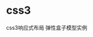 # css3
css3响应式布局
弹性盒子模型实例

<!DOCTYPE html>
<html lang="en">
<head>
    <meta charset="UTF-8">
    <title>box model</title>
    <style>
        .box { 
            width: 100%; 
            height: 102px; 
            border:1px solid #ccc; 
            display: -webkit-box; 
            margin-top: 10px;
            /*-webkit-box-orient:vertical; */
            /*-webkit-box-direction:reverse; //布局方向normal:顺序  reverse：倒序*/
        }
        .box div { height: 100px; background:orange; color: #fff; font:30px/100px "STxihei"; text-align: center; border: 1px  solid #fff; }
        /*box-ordinal-group:设置元素的具体位置*/
        .box div:nth-of-type(1) { -webkit-box-ordinal-group:2; -webkit-box-flex:1; }
        .box div:nth-of-type(2) { -webkit-box-ordinal-group:4; -webkit-box-flex:1; }
        .box div:nth-of-type(3) { -webkit-box-ordinal-group:1; -webkit-box-flex:1; }
        .box div:nth-of-type(4) { -webkit-box-ordinal-group:5; -webkit-box-flex:1; }
        .box div:nth-of-type(5) { -webkit-box-ordinal-group:3; -webkit-box-flex:2; }

        .box li {
            width: 10%;
            height: 100%;
            border:1px solid #fff;
            background:#ccc;
        }
    </style>
</head>
<body>
    <div class="box">
        <div>1</div>
        <div>2</div>
        <div>3</div>
        <div>4</div>
        <div>5</div>
    </div>

    <div class="box">
        <li>1</li>
        <li>2</li>
        <li>3</li>
        <li>4</li>
        <li>5</li>
    </div>
</body>
</html>
